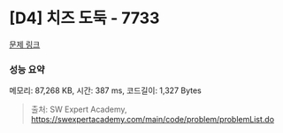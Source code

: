 # [D4] 치즈 도둑 - 7733 

[문제 링크](https://swexpertacademy.com/main/code/problem/problemDetail.do?contestProbId=AWrDOdQqRCUDFARG) 

### 성능 요약

메모리: 87,268 KB, 시간: 387 ms, 코드길이: 1,327 Bytes



> 출처: SW Expert Academy, https://swexpertacademy.com/main/code/problem/problemList.do